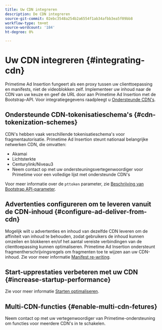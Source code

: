 ```yaml
---
title: Uw CDN integreren
description: De CDN integreren
source-git-commit: 02ebc3548a254b2a6554f1ab34afbb3ea5f09bb8
workflow-type: tm+mt
source-wordcount: '184'
ht-degree: 0%

---
```


# Uw CDN integreren {#integrating-cdn}

Primetime Ad Insertion fungeert als een proxy tussen uw clienttoepassing en manifests, niet de videoblokken zelf. Implementeer uw inhoud naar de CDN van uw keuze en geef de URL door aan Primetime Ad Insertion met de Bootstrap-API. Voor integratiegegevens raadpleegt u [Ondersteunde CDN&#39;s](/help/primetime-ad-insertion/technical-reference/supported-cdns.md).

## Ondersteunde CDN-tokenisatieschema&#39;s {#cdn-tokenization-schemes}

CDN&#39;s hebben vaak verschillende tokenisatieschema&#39;s voor fragmentautorisatie. Primetime Ad Insertion steunt nationaal belangrijke netwerken CDN, die omvatten:

* Akamai
* Lichtsterkte
* Centurylink/Niveau3
* Neem contact op met uw ondersteuningsvertegenwoordiger voor Primetime voor een volledige lijst met ondersteunde CDN&#39;s

Voor meer informatie over de `pttoken` parameter, zie [Beschrijving van Bootstrap API-parameter](/help/primetime-ad-insertion/technical-reference/bootstrap-api.md#parameter-description).

## Advertenties configureren om te leveren vanuit de CDN-inhoud {#configure-ad-deliver-from-cdn}

Mogelijk wilt u advertenties en inhoud van dezelfde CDN leveren om de affiniteit van inhoud te behouden, zodat gebruikers de inhoud kunnen omzeilen en blokkeren en/of het aantal vereiste verbindingen van de clienttoepassing kunnen optimaliseren. Primetime Ad Insertion ondersteunt fragmentherschrijvingsregels om fragmenten toe te wijzen aan uw CDN-inhoud. Zie voor meer informatie [Manifest re-writing](/help/primetime-ad-insertion/technical-reference/manifest-rewriting.md).

## Start-upprestaties verbeteren met uw CDN {#increase-startup-performance}

Zie voor meer informatie [Starten optimaliseren](/help/primetime-ad-insertion/best-practices/optimize-video-startup-time.md).

## Multi-CDN-functies {#enable-multi-cdn-fetures}

Neem contact op met uw vertegenwoordiger van Primetime-ondersteuning om functies voor meerdere CDN&#39;s in te schakelen.
